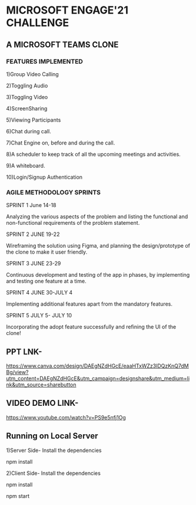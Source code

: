 # MICROSOFT ENGAGE'21 CHALLENGE
## A MICROSOFT TEAMS CLONE
### FEATURES IMPLEMENTED

1)Group Video Calling

2)Toggling Audio 

3)Toggling Video

4)ScreenSharing

5)Viewing Participants

6)Chat during call.

7)Chat Engine on, before and during the call.

8)A scheduler to keep track of all the upcoming meetings and activities.

9)A whiteboard.

10)Login/Signup Authentication

### AGILE METHODOLOGY SPRINTS

SPRINT 1
June 14-18

Analyzing the various aspects of the problem and listing the functional and non-functional requirements of the problem statement.

SPRINT 2
JUNE 19-22

Wireframing the solution using Figma, and planning the design/prototype of the clone to make it user friendly.

SPRINT 3
JUNE 23-29

Continuous development and testing of the app in phases, by implementing and testing one feature at a time.

SPRINT 4
JUNE 30-JULY 4

Implementing additional features apart from the mandatory features.

SPRINT 5
JULY 5-
JULY 10

Incorporating the adopt feature successfully and refining the UI of the clone!

## PPT LNK-
https://www.canva.com/design/DAEgNZdHGcE/eaaHTxWZz3lDQzKnQ7dMBg/view?utm_content=DAEgNZdHGcE&utm_campaign=designshare&utm_medium=link&utm_source=sharebutton

## VIDEO DEMO LINK-
https://www.youtube.com/watch?v=PS9e5nfj1Og

## Running on Local Server

1)Server Side- Install the dependencies

npm install  

2)Client Side- Install the dependencies

npm install

npm start

